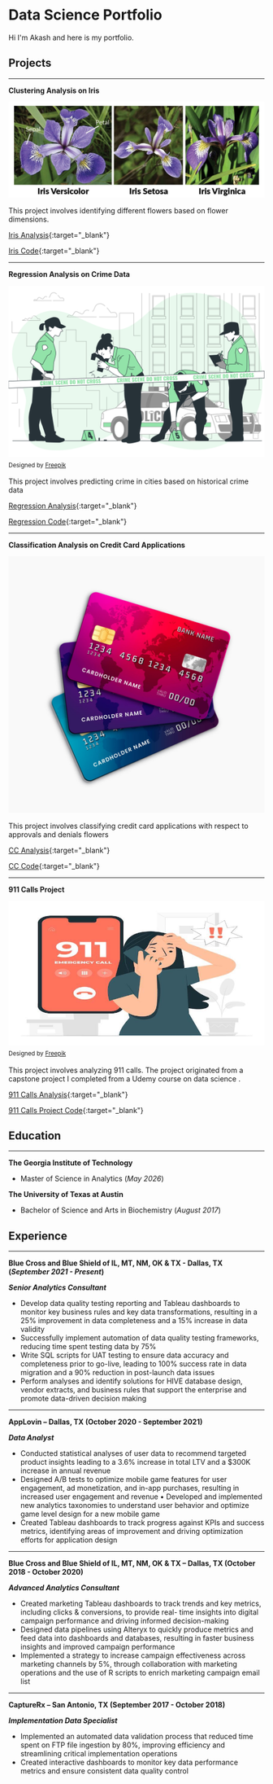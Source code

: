 # Data Science Portfolio
Hi I'm Akash and here is my portfolio.

## Projects

___
**Clustering Analysis on Iris**

![flower](/assets/images/iris.jpg)


This project involves identifying different flowers based on flower dimensions.

[Iris Analysis](https://akashhingu.github.io/Clustering_Iris){:target="_blank"}

[Iris Code](https://github.com/akashhingu/Clustering_Iris/tree/master){:target="_blank"}



___


**Regression Analysis on Crime Data**

![cc](/assets/images/crime.jpg)
<sub>Designed by [Freepik](freepik.com)<sub>


This project involves predicting crime in cities based on historical crime data 


[Regression Analysis](https://akashhingu.github.io/Regression_Crime_Data/){:target="_blank"}

[Regression Code](https://github.com/akashhingu/Regression_Crime_Data){:target="_blank"}




___

**Classification Analysis on Credit Card Applications**

![cc](/assets/images/cc.jpg)


This project involves classifying credit card applications with respect to approvals and denials flowers


[CC Analysis](https://akashhingu.github.io/classification_cc_apps/){:target="_blank"}

[CC Code](https://github.com/akashhingu/classification_cc_apps){:target="_blank"}



___


**911 Calls Project**

![911](/assets/images/911_copy.jpg)
<sub>Designed by [Freepik](freepik.com)<sub>



This project involves analyzing 911 calls.
The project originated from a capstone project I completed from a Udemy course on data science .

[911 Calls Analysis](https://akashhingu.github.io/Python-Capstone-1/){:target="_blank"}

[911 Calls Project Code](https://github.com/akashhingu/Python-Capstone-1/tree/master){:target="_blank"}



## Education

___
**The Georgia Institute of Technology**
- Master of Science in Analytics (_May 2026_)




**The University of Texas at Austin**
- Bachelor of Science and Arts in Biochemistry (_August 2017_)

## Experience

___


**Blue Cross and Blue Shield of IL, MT, NM, OK & TX  - Dallas, TX (_September 2021 - Present_)**

**_Senior Analytics Consultant_**
- Develop data quality testing reporting and Tableau dashboards to monitor key business rules and key data
transformations, resulting in a 25% improvement in data completeness and a 15% increase in data validity
- Successfully implement automation of data quality testing frameworks, reducing time spent testing data by 75%
- Write SQL scripts for UAT testing to ensure data accuracy and completeness prior to go-live, leading to 100% success
rate in data migration and a 90% reduction in post-launch data issues
- Perform analyses and identify solutions for HIVE database design, vendor extracts, and business rules that support the
enterprise and promote data-driven decision making


___



**AppLovin – Dallas, TX (October 2020 - September 2021)**

**_Data Analyst_**

- Conducted statistical analyses of user data to recommend targeted product insights leading to a 3.6% increase in total
LTV and a $300K increase in annual revenue
- Designed A/B tests to optimize mobile game features for user engagement, ad monetization, and in-app purchases,
resulting in increased user engagement and revenue
• Developed and implemented new analytics taxonomies to understand user behavior and optimize game level design
for a new mobile game
- Created Tableau dashboards to track progress against KPIs and success metrics, identifying areas of improvement and
driving optimization efforts for application design


___


**Blue Cross and Blue Shield of IL, MT, NM, OK & TX – Dallas, TX (October 2018 - October 2020)** 

**_Advanced Analytics Consultant_**

- Created marketing Tableau dashboards to track trends and key metrics, including clicks & conversions, to provide real-
time insights into digital campaign performance and driving informed decision-making
- Designed data pipelines using Alteryx to quickly produce metrics and feed data into dashboards and databases,
resulting in faster business insights and improved campaign performance
- Implemented a strategy to increase campaign effectiveness across marketing channels by 5%, through collaboration
with marketing operations and the use of R scripts to enrich marketing campaign email list

___


**CaptureRx – San Antonio, TX (September 2017 - October 2018)** 

**_Implementation Data Specialist_**

- Implemented an automated data validation process that reduced time spent on FTP file ingestion by 80%, improving
efficiency and streamlining critical implementation operations
- Created interactive dashboards to monitor key data performance metrics and ensure consistent data quality control



